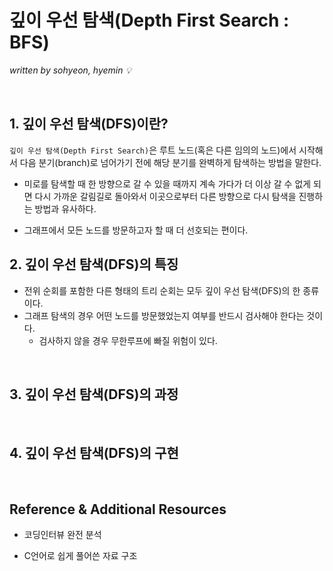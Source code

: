 # 깊이 우선 탐색(Depth First Search : BFS)
*written by sohyeon, hyemin 💡*

<br>

## 1. 깊이 우선 탐색(DFS)이란?
  
`깊이 우선 탐색(Depth First Search)`은 루트 노드(혹은 다른 임의의 노드)에서 시작해서 다음 분기(branch)로 넘어가기 전에 해당 분기를 완벽하게 탐색하는 방법을 말한다.  
  
* 미로를 탐색할 때 한 방향으로 갈 수 있을 때까지 계속 가다가 더 이상 갈 수 없게 되면 다시 가까운 갈림길로 돌아와서 이곳으로부터 다른 방향으로 다시 탐색을 진행하는 방법과 유사하다.  
  
* 그래프에서 모든 노드를 방문하고자 할 때 더 선호되는 편이다.  

## 2. 깊이 우선 탐색(DFS)의 특징
  
* 전위 순회를 포함한 다른 형태의 트리 순회는 모두 깊이 우선 탐색(DFS)의 한  종류이다.  
* 그래프 탐색의 경우 어떤 노드를 방문했었는지 여부를 반드시 검사해야 한다는 것이다.  
    * 검사하지 않을 경우 무한루프에 빠질 위험이 있다.  

<br>

## 3. 깊이 우선 탐색(DFS)의 과정

<br>

## 4. 깊이 우선 탐색(DFS)의 구현

<br>

## Reference & Additional Resources
* 코딩인터뷰 완전 분석  

* C언어로 쉽게 풀어쓴 자료 구조  

